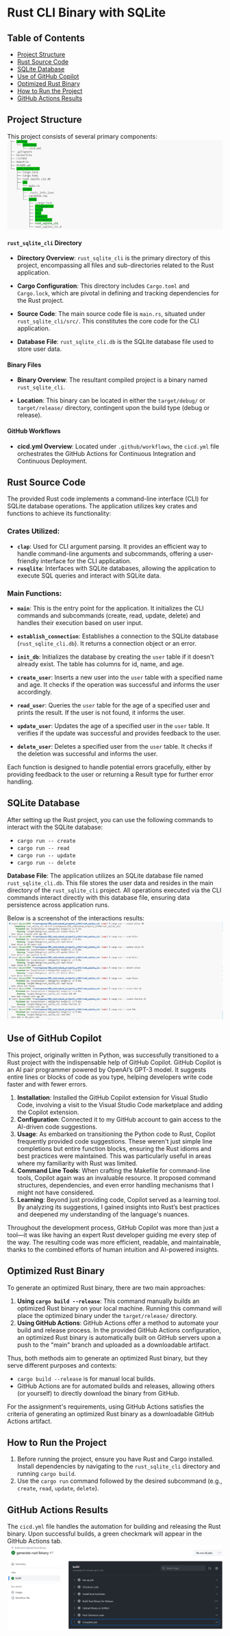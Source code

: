 
# Rust CLI Binary with SQLite

## Table of Contents

- [Project Structure](#project-structure)
- [Rust Source Code](#rust-source-code)
- [SQLite Database](#sqlite-database)
- [Use of GitHub Copilot](#use-of-github-copilot)
- [Optimized Rust Binary](#optimized-rust-binary)
- [How to Run the Project](#how-to-run-the-project)
- [GitHub Actions Results](#github-actions-results)


## Project Structure

This project consists of several primary components:
![Alt text](./images/project_structure.PNG)

#### `rust_sqlite_cli` Directory

- **Directory Overview**: `rust_sqlite_cli` is the primary directory of this project, encompassing all files and sub-directories related to the Rust application.
  
- **Cargo Configuration**: This directory includes `Cargo.toml` and `Cargo.lock`, which are pivotal in defining and tracking dependencies for the Rust project.
  
- **Source Code**: The main source code file is `main.rs`, situated under `rust_sqlite_cli/src/`. This constitutes the core code for the CLI application.

- **Database File**: `rust_sqlite_cli.db` is the SQLite database file used to store user data.

#### Binary Files

- **Binary Overview**: The resultant compiled project is a binary named `rust_sqlite_cli`.
  
- **Location**: This binary can be located in either the `target/debug/` or `target/release/` directory, contingent upon the build type (debug or release).

#### GitHub Workflows

- **cicd.yml Overview**: Located under `.github/workflows`, the `cicd.yml` file orchestrates the GitHub Actions for Continuous Integration and Continuous Deployment.

## Rust Source Code

The provided Rust code implements a command-line interface (CLI) for SQLite database operations. The application utilizes key crates and functions to achieve its functionality:

### Crates Utilized:

- **`clap`**: Used for CLI argument parsing. It provides an efficient way to handle command-line arguments and subcommands, offering a user-friendly interface for the CLI application.
- **`rusqlite`**: Interfaces with SQLite databases, allowing the application to execute SQL queries and interact with SQLite data.

### Main Functions:

- **`main`**: This is the entry point for the application. It initializes the CLI commands and subcommands (create, read, update, delete) and handles their execution based on user input.

- **`establish_connection`**: Establishes a connection to the SQLite database (`rust_sqlite_cli.db`). It returns a connection object or an error.

- **`init_db`**: Initializes the database by creating the `user` table if it doesn't already exist. The table has columns for id, name, and age.

- **`create_user`**: Inserts a new user into the `user` table with a specified name and age. It checks if the operation was successful and informs the user accordingly.

- **`read_user`**: Queries the `user` table for the age of a specified user and prints the result. If the user is not found, it informs the user.

- **`update_user`**: Updates the age of a specified user in the `user` table. It verifies if the update was successful and provides feedback to the user.

- **`delete_user`**: Deletes a specified user from the `user` table. It checks if the deletion was successful and informs the user.

Each function is designed to handle potential errors gracefully, either by providing feedback to the user or returning a Result type for further error handling.

## SQLite Database

After setting up the Rust project, you can use the following commands to interact with the SQLite database:

- `cargo run -- create`
- `cargo run -- read`
- `cargo run -- update`
- `cargo run -- delete`

**Database File**: The application utilizes an SQLite database file named `rust_sqlite_cli.db`. This file stores the user data and resides in the main directory of the `rust_sqlite_cli` project. All operations executed via the CLI commands interact directly with this database file, ensuring data persistence across application runs.

Below is a screenshot of the interactions results:
![Alt text](./images/cargo_test.PNG)


## Use of GitHub Copilot

This project, originally written in Python, was successfully transitioned to a Rust project with the indispensable help of GitHub Copilot. GitHub Copilot is an AI pair programmer powered by OpenAI’s GPT-3 model. It suggests entire lines or blocks of code as you type, helping developers write code faster and with fewer errors.

1. **Installation**: Installed the GitHub Copilot extension for Visual Studio Code, involving a visit to the Visual Studio Code marketplace and adding the Copilot extension.
2. **Configuration**: Connected it to my GitHub account to gain access to the AI-driven code suggestions. 
3. **Usage**: As embarked on transitioning the Python code to Rust, Copilot frequently provided code suggestions. These weren't just simple line completions but entire function blocks, ensuring the Rust idioms and best practices were maintained. This was particularly useful in areas where my familiarity with Rust was limited.
4. **Command Line Tools**: When crafting the Makefile for command-line tools, Copilot again was an invaluable resource. It proposed command structures, dependencies, and even error handling mechanisms that I might not have considered.
5. **Learning**: Beyond just providing code, Copilot served as a learning tool. By analyzing its suggestions, I gained insights into Rust’s best practices and deepened my understanding of the language's nuances.

Throughout the development process, GitHub Copilot was more than just a tool—it was like having an expert Rust developer guiding me every step of the way. The resulting code was more efficient, readable, and maintainable, thanks to the combined efforts of human intuition and AI-powered insights.


## Optimized Rust Binary

To generate an optimized Rust binary, there are two main approaches:

1. **Using `cargo build --release`**: This command manually builds an optimized Rust binary on your local machine. Running this command will place the optimized binary under the `target/release/` directory.
2. **Using GitHub Actions**: GitHub Actions offer a method to automate your build and release process. In the provided GitHub Actions configuration, an optimized Rust binary is automatically built on GitHub servers upon a push to the "main" branch and uploaded as a downloadable artifact.

Thus, both methods aim to generate an optimized Rust binary, but they serve different purposes and contexts:
- `cargo build --release` is for manual local builds.
- GitHub Actions are for automated builds and releases, allowing others (or yourself) to directly download the binary from GitHub.

For the assignment's requirements, using GitHub Actions satisfies the criteria of generating an optimized Rust binary as a downloadable GitHub Actions artifact.

## How to Run the Project

1. Before running the project, ensure you have Rust and Cargo installed. Install dependencies by navigating to the `rust_sqlite_cli` directory and running `cargo build`.
2. Use the `cargo run` command followed by the desired subcommand (e.g., `create`, `read`, `update`, `delete`).


## GitHub Actions Results

The `cicd.yml` file handles the automation for building and releasing the Rust binary. Upon successful builds, a green checkmark will appear in the GitHub Actions tab.
![Alt text](./images/action_result.PNG)

